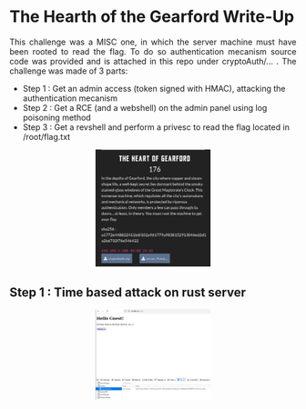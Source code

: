 # The Hearth of the Gearford Write-Up

<p align="justify">This challenge was a MISC one, in which the server machine must have been rooted to read the flag. To do so authentication mecanism source code was provided and is attached in this repo under cryptoAuth/... . The challenge was made of 3 parts: </p>

- Step 1 : Get an admin access (token signed with HMAC), attacking the authentication mecanism
- Step 2 : Get a RCE (and a webshell) on the admin panel using log poisoning method
- Step 3 : Get a revshell and perform a privesc to read the flag located in /root/flag.txt

<p align="center">
<img src="Screenshots/S1.png" style="width: 40%">
</p>

<h2> Step 1 : Time based attack on rust server </h2>

<p align="center">
<img src="Screenshots/S2.png" style="width: 40%">
</p>
